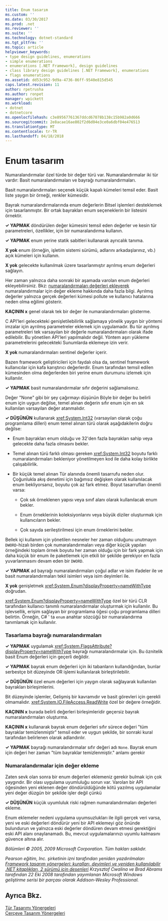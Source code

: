 ```yaml
---
title: Enum tasarım
ms.custom: ''
ms.date: 03/30/2017
ms.prod: .net
ms.reviewer: ''
ms.suite: ''
ms.technology: dotnet-standard
ms.tgt_pltfrm: ''
ms.topic: article
helpviewer_keywords:
- type design guidelines, enumerations
- simple enumerations
- enumerations [.NET Framework], design guidelines
- class library design guidelines [.NET Framework], enumerations
- flags enumerations
ms.assetid: dd53c952-9d9a-4736-86ff-9540e815d545
caps.latest.revision: 11
author: rpetrusha
ms.author: ronpet
manager: wpickett
ms.workload:
- dotnet
- dotnetcore
ms.openlocfilehash: c3e89567761367ddcd67078b138c15b982a0d666
ms.sourcegitcommit: 2e8acae16ae802f2d6d04e3ce0a6dbf04e476513
ms.translationtype: MT
ms.contentlocale: tr-TR
ms.lasthandoff: 04/18/2018
---
```

# <a name="enum-design"></a>Enum tasarım
Numaralandırmalar özel türde bir değer türü var. Numaralandırmalar iki tür vardır: Basit numaralandırmaları ve bayrağı numaralandırmaları.  
  
 Basit numaralandırmaları seçenek küçük kapalı kümeleri temsil eder. Basit liste yaygın bir örneği, renkler kümesidir.  
  
 Bayrak numaralandırmalarında enum değerlerin Bitsel işlemleri desteklemek için tasarlanmıştır. Bir ortak bayrakları enum seçeneklerin bir listesini örnektir.  
  
 **✓ YAPMAK** döndürülen değer kümesini temsil eden değerler ve kesin tür parametreleri, özellikler, için bir numaralandırma kullanın.  
  
 **✓ YAPMAK** enum yerine statik sabitleri kullanarak ayrıcalık tanıma.  
  
 **X yok** enum (örneğin, işletim sistemi sürümü, adlarını arkadaşlarınız, vb.) açık kümeleri için kullanın.  
  
 **X yok** gelecekte kullanılmak üzere tasarlanmıştır ayrılmış enum değerleri sağlayın.  
  
 Her zaman yalnızca daha sonraki bir aşamada varolan enum değerleri ekleyebilirsiniz. Bkz: [numaralandırmaları değerleri ekleyerek](#add_value) numaralandırmalar için değer ekleme hakkında daha fazla bilgi. Ayrılmış değerler yalnızca gerçek değerleri kümesi pollute ve kullanıcı hatalarına neden olma eğilimi gösterir.  
  
 **KAÇININ x** genel olarak tek bir değer ile numaralandırmaları gösterme.  
  
 C API'leri gelecekteki genişletilebilirlik sağlamaya yönelik yaygın bir yöntemi imzalar için ayrılmış parametreler eklemek için uygulamadır. Bu tür ayrılmış parametreleri tek varsayılan bir değerle numaralandırmaları olarak ifade edilebilir. Bu yönetilen API'leri yapılmalıdır değil. Yöntem aşırı yükleme parametrelerini gelecekteki Sunumlarda eklemeye izin verir.  
  
 **X yok** numaralandırmaları sentinel değerler içerir.  
  
 Bazen framework geliştiricileri için faydalı olsa da, sentinel framework kullanıcılar için kafa karıştırıcı değerlerdir. Enum tarafından temsil edilen kümesinden olma değerlerden biri yerine enum durumunu izlemek için kullanılır.  
  
 **✓ YAPMAK** basit numaralandırmalar sıfır değerini sağlamalısınız.  
  
 Değer "None" gibi bir şey çağırmayı düşünün Böyle bir değer bu belirli enum için uygun değilse, temel alınan değerin sıfır enum için en sık kullanılan varsayılan değer atanmalıdır.  
  
 **✓ DÜŞÜNÜN** kullanarak <xref:System.Int32> (varsayılan olarak çoğu programlama dilleri) enum temel alınan türü olarak aşağıdakilerin doğru değilse:  
  
-   Enum bayrakları enum olduğu ve 32'den fazla bayrakları sahip veya gelecekte daha fazla olmasını bekler.  
  
-   Temel alınan türü farklı olması gereken <xref:System.Int32> boyutu farklı numaralandırmaları bekleniyor yönetilmeyen kod ile daha kolay birlikte çalışabilirlik.  
  
-   Bir küçük temel alınan Tür alanında önemli tasarrufu neden olur. Çoğunlukla akış denetimi için bağımsız değişken olarak kullanılacak enum bekliyorsanız, boyutu çok az fark etmez. Boyut tasarrufları önemli varsa:  
  
    -   Çok sık örneklenen yapısı veya sınıf alanı olarak kullanılacak enum bekler.  
  
    -   Enum örneklerinin koleksiyonlarını veya büyük diziler oluşturmak için kullanıcıların bekler.  
  
    -   Çok sayıda serileştirilmesi için enum örneklerini bekler.  
  
 Bellek içi kullanım için yönetilen nesneler her zaman olduğunu unutmayın `DWORD`-hizalı birden çok numaralandırmaları veya diğer küçük yapıları örneğindeki toplam örnek boyutu her zaman olduğu için bir fark yapmak için daha küçük bir enum ile paketlemek için etkili bir şekilde gerekiyor en fazla yuvarlanmasını devam eden bir `DWORD`.  
  
 **✓ YAPMAK** ad bayrağı numaralandırmaları çoğul adlar ve isim ifadeler ile ve basit numaralandırmaları tekil isimleri veya isim deyimleri ile.  
  
 **X yok** genişletmek <xref:System.Enum?displayProperty=nameWithType> doğrudan.  
  
 <xref:System.Enum?displayProperty=nameWithType> özel bir türü CLR tarafından kullanıcı tanımlı numaralandırmalar oluşturmak için kullanılır. Bu işlevsellik, erişim sağlayan bir programlama öğesi çoğu programlama dilleri belirtin. Örneğin, C# ' ta `enum` anahtar sözcüğü bir numaralandırma tanımlamak için kullanılır.  
  
<a name="design"></a>   
### <a name="designing-flag-enums"></a>Tasarlama bayrağı numaralandırmaları  
 **✓ YAPMAK** uygulamak <xref:System.FlagsAttribute?displayProperty=nameWithType> bayrağı numaralandırmalar için. Bu öznitelik basit Enum değerleri için geçerli değildir.  
  
 **✓ YAPMAK** bayrak enum değerleri için iki tabanların kullandığından, bunlar serbestçe bit düzeyinde OR işlemi kullanılarak birleştirilebilir.  
  
 **✓ DÜŞÜNÜN** özel enum değerleri için yaygın olarak sağlayarak kullanılan bayrakları birleşimlerini.  
  
 Bit düzeyinde işlemler, Gelişmiş bir kavramıdır ve basit görevleri için gerekli olmamalıdır. <xref:System.IO.FileAccess.ReadWrite> özel bir değere örneğidir.  
  
 **KAÇININ x** burada belirli değerleri birleşimleridir geçersiz bayrak numaralandırmaları oluşturma.  
  
 **KAÇININ x** kullanarak bayrak enum değerleri sıfır sürece değeri "tüm bayraklar temizlenmiştir" temsil eder ve uygun şekilde, bir sonraki kural tarafından belirlenen olarak adlandırılır.  
  
 **✓ YAPMAK** bayrağı numaralandırmalar sıfır değeri adı `None`. Bayrak enum için değeri her zaman "tüm bayraklar temizlenmiştir." anlamı gerekir  
  
<a name="add_value"></a>   
### <a name="adding-value-to-enums"></a>Numaralandırmalar için değer ekleme  
 Zaten sevk olan sonra bir enum değerleri eklemeniz gerekir bulmak için çok yaygındır. Bir olası uygulama uyumluluğu sorun var. Varolan bir API öğesinden yeni eklenen değer döndürüldüğünde kötü yazılmış uygulamalar yeni değer düzgün bir şekilde işler değil çünkü  
  
 **✓ DÜŞÜNÜN** küçük uyumluluk riski rağmen numaralandırmaları değerleri ekleme.  
  
 Enum eklemeler nedeni uygulama uyumsuzlukları ile ilgili gerçek veri varsa, yeni ve eski değerleri döndürür yeni bir API eklemeyi göz önünde bulundurun ve yalnızca eski değerler döndüren devam etmesi gerektiğini eski API alanı onaylanamadı. Bu, mevcut uygulamalarınızı uyumlu kalmasını güvence altına alır.  
  
 *Bölümleri © 2005, 2009 Microsoft Corporation. Tüm hakları saklıdır.*  
  
 *Pearson eğitim, Inc. şirketinin izni tarafından yeniden yazdırılmaları [Framework tasarım yönergeleri: kuralları, deyimleri ve yeniden kullanılabilir .NET kitaplıkları, 2 sürümü için desenleri](https://www.informit.com/store/framework-design-guidelines-conventions-idioms-and-9780321545619) Krzysztof Cwalina ve Brad Abrams tarafından 22 Eki 2008 tarafından yayımlanan Microsoft Windows geliştirme serisi bir parçası olarak Addison-Wesley Professional.*  
  
## <a name="see-also"></a>Ayrıca Bkz.  
 [Tür Tasarımı Yönergeleri](../../../docs/standard/design-guidelines/type.md)  
 [Çerçeve Tasarım Yönergeleri](../../../docs/standard/design-guidelines/index.md)
